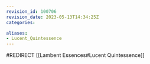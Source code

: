 ```yaml
---
revision_id: 100706
revision_date: 2023-05-13T14:34:25Z
categories:

aliases:
- Lucent_Quintessence
---
```


#REDIRECT [[Lambent Essences#Lucent Quintessence]]